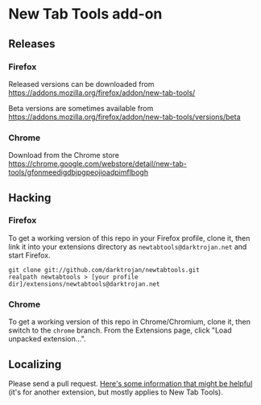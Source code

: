 New Tab Tools add-on
====================

Releases
--------

### Firefox
Released versions can be downloaded from https://addons.mozilla.org/firefox/addon/new-tab-tools/

Beta versions are sometimes available from https://addons.mozilla.org/firefox/addon/new-tab-tools/versions/beta

### Chrome
Download from the Chrome store https://chrome.google.com/webstore/detail/new-tab-tools/gfonmeedigdbjpgpeojioadpimflbogh

Hacking
-------

### Firefox
To get a working version of this repo in your Firefox profile, clone it, then link it into your extensions directory as `newtabtools@darktrojan.net` and start Firefox.
```
git clone git://github.com/darktrojan/newtabtools.git
realpath newtabtools > [your profile dir]/extensions/newtabtools@darktrojan.net
```

### Chrome
To get a working version of this repo in Chrome/Chromium, clone it, then switch to the `chrome` branch. From the Extensions page, click "Load unpacked extension…".

Localizing
----------
Please send a pull request. [Here's some information that might be helpful](https://github.com/darktrojan/openwith/issues/141#issue-261143759) (it's for another extension, but mostly applies to New Tab Tools).

